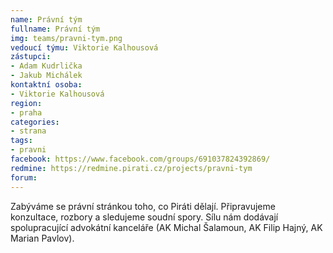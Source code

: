 ```yaml
---
name: Právní tým
fullname: Právní tým
img: teams/pravni-tym.png
vedoucí týmu: Viktorie Kalhousová
zástupci:
- Adam Kudrlička
- Jakub Michálek
kontaktní osoba: 
- Viktorie Kalhousová
region: 
- praha
categories: 
- strana
tags:
- pravni
facebook: https://www.facebook.com/groups/691037824392869/
redmine: https://redmine.pirati.cz/projects/pravni-tym
forum:
---
```


Zabýváme se právní stránkou toho, co Piráti dělají. Připravujeme konzultace, rozbory a sledujeme soudní spory. Sílu nám dodávají spolupracující advokátní kanceláře (AK Michal Šalamoun, AK Filip Hajný, AK Marian Pavlov). 
